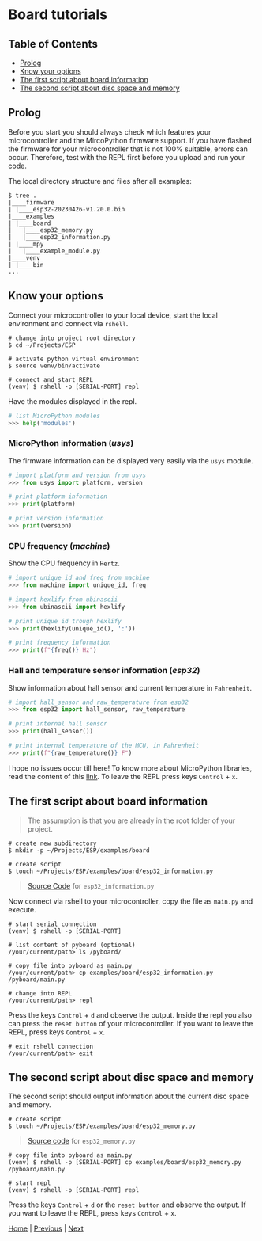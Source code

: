 # Board tutorials

## Table of Contents

- [Prolog](#prolog)
- [Know your options](#know-your-options)
- [The first script about board information](#the-first-script-about-board-information)
- [The second script about disc space and memory](#the-second-script-about-disc-space-and-memory)

## Prolog

Before you start you should always check which features your microcontroller and the MircoPython firmware support. If you have flashed the firmware for your microcontroller that is not 100% suitable, errors can occur. Therefore, test with the REPL first before you upload and run your code.

The local directory structure and files after all examples:

```shell
$ tree .
|____firmware
| |____esp32-20230426-v1.20.0.bin
|____examples
| |____board
|   |____esp32_memory.py
|   |____esp32_information.py
| |____mpy
|   |____example_module.py
|____venv
| |____bin
...
```

## Know your options

Connect your microcontroller to your local device, start the local environment and connect via `rshell`.

```shell
# change into project root directory
$ cd ~/Projects/ESP

# activate python virtual environment
$ source venv/bin/activate

# connect and start REPL
(venv) $ rshell -p [SERIAL-PORT] repl
```

Have the modules displayed in the repl.

```python
# list MicroPython modules
>>> help('modules')
```

### MicroPython information (_usys_)

The firmware information can be displayed very easily via the `usys` module.

```python
# import platform and version from usys
>>> from usys import platform, version

# print platform information
>>> print(platform)

# print version information
>>> print(version)
```

### CPU frequency (_machine_)

Show the CPU frequency in `Hertz`.

```python
# import unique_id and freq from machine
>>> from machine import unique_id, freq

# import hexlify from ubinascii
>>> from ubinascii import hexlify

# print unique id trough hexlify
>>> print(hexlify(unique_id(), ':'))

# print frequency information
>>> print(f"{freq()} Hz")
```

### Hall and temperature sensor information (_esp32_)

Show information about hall sensor and current temperature in `Fahrenheit`.

```python
# import hall_sensor and raw_temperature from esp32
>>> from esp32 import hall_sensor, raw_temperature

# print internal hall sensor
>>> print(hall_sensor())

# print internal temperature of the MCU, in Fahrenheit
>>> print(f"{raw_temperature()} F")
```

I hope no issues occur till here! To know more about MicroPython libraries, read the content of this [link](https://docs.micropython.org/en/latest/). To leave the REPL press keys `Control` + `x`.

## The first script about board information

> The assumption is that you are already in the root folder of your project.

```shell
# create new subdirectory
$ mkdir -p ~/Projects/ESP/examples/board

# create script
$ touch ~/Projects/ESP/examples/board/esp32_information.py
```

> [Source Code](../examples/board/esp32_information.py) for `esp32_information.py`

Now connect via rshell to your microcontroller, copy the file as `main.py` and execute.

```shell
# start serial connection
(venv) $ rshell -p [SERIAL-PORT]

# list content of pyboard (optional)
/your/current/path> ls /pyboard/

# copy file into pyboard as main.py
/your/current/path> cp examples/board/esp32_information.py /pyboard/main.py

# change into REPL
/your/current/path> repl
```

Press the keys `Control` + `d` and observe the output. Inside the repl you also can press the `reset button` of your microcontroller. If you want to leave the REPL, press keys `Control` + `x`.

```shell
# exit rshell connection
/your/current/path> exit
```

## The second script about disc space and memory

The second script should output information about the current disc space and memory.

```shell
# create script
$ touch ~/Projects/ESP/examples/board/esp32_memory.py
```

> [Source code](../examples/board/esp32_memory.py) for `esp32_memory.py`

```shell
# copy file into pyboard as main.py
(venv) $ rshell -p [SERIAL-PORT] cp examples/board/esp32_memory.py /pyboard/main.py

# start repl
(venv) $ rshell -p [SERIAL-PORT] repl
```

Press the keys `Control` + `d` or the `reset button` and observe the output. If you want to leave the REPL, press keys `Control` + `x`.

[Home](https://github.com/Lupin3000/ESP) | [Previous](./005_frozen_code.md) | [Next](./007_wlan_tutorials.md)
